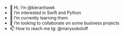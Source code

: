 - 👋 Hi, I’m @kieranhawk
- 👀 I’m interested in Swift and Python
- 🌱 I’m currently learning them
- 💞️ I’m looking to collaborate on some business projects
- 📫 How to reach me tg: @marysokoloff

<!---
kieranhawk/kieranhawk is a ✨ special ✨ repository because its `README.md` (this file) appears on your GitHub profile.
You can click the Preview link to take a look at your changes.
--->
